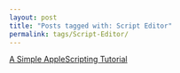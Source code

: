 ```yaml
---
layout: post
title: "Posts tagged with: Script Editor"
permalink: tags/Script-Editor/
---
```

[A Simple AppleScripting Tutorial](/2011/07/applescripting)
